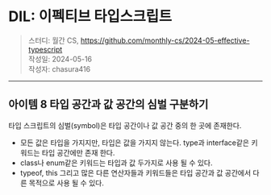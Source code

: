 # DIL: 이펙티브 타입스크립트

> 스터디: 월간 CS, https://github.com/monthly-cs/2024-05-effective-typescript  
> 작성일: 2024-05-16  
> 작성자: chasura416

---

## 아이템 8 타입 공간과 값 공간의 심벌 구분하기
타입 스크립트의 심벌(symbol)은 타입 공간이나 값 공간 중의 한 곳에 존재한다.

- 모든 값은 타입을 가지지만, 타입은 값을 가지지 않는다. type과 interface같은 키워드는 타입 공간에만 존재 한다.
- class나 enum같은 키워드는 타입과 값 두가지로 사용 될 수 있다.
- typeof, this 그리고 많은 다른 연산자들과 키워드들은 타입 공간과 값 공간에서 다른 목적으로 사용 될 수 있다.

